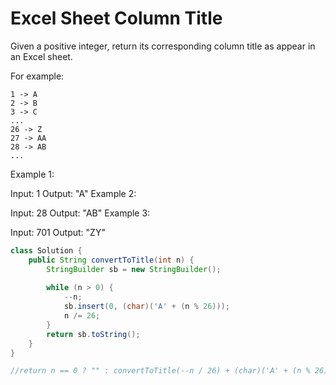 # Excel Sheet Column Title

Given a positive integer, return its corresponding column title as appear in an Excel sheet.

For example:

    1 -> A
    2 -> B
    3 -> C
    ...
    26 -> Z
    27 -> AA
    28 -> AB 
    ...
Example 1:

Input: 1
Output: "A"
Example 2:

Input: 28
Output: "AB"
Example 3:

Input: 701
Output: "ZY"

```java
class Solution {
    public String convertToTitle(int n) {
        StringBuilder sb = new StringBuilder();
        
        while (n > 0) {
            --n;
            sb.insert(0, (char)('A' + (n % 26)));
            n /= 26;
        }
        return sb.toString();
    }
}

//return n == 0 ? "" : convertToTitle(--n / 26) + (char)('A' + (n % 26));
```